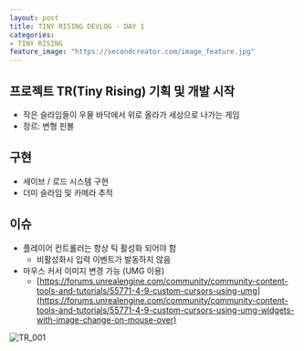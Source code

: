 ```yaml
---
layout: post
title: TINY RISING DEVLOG - DAY 1
categories:
- TINY RISING
feature_image: "https://secondcreator.com/image_feature.jpg"
---
```


## 프로젝트 TR(Tiny Rising) 기획 및 개발 시작
- 작은 슬라임들이 우물 바닥에서 위로 올라가 세상으로 나가는 게임
- 장르: 변형 핀볼

## 구현
- 세이브 / 로드 시스템 구현
- 더미 슬라임 및 카메라 추적

## 이슈
- 플레이어 컨트롤러는 항상 틱 활성화 되어야 함
  - 비활성화시 입력 이벤트가 발동하지 않음
- 마우스 커서 이미지 변경 가능 (UMG 이용)
  - [https://forums.unrealengine.com/community/community-content-tools-and-tutorials/55771-4-9-custom-cursors-using-umg](https://forums.unrealengine.com/community/community-content-tools-and-tutorials/55771-4-9-custom-cursors-using-umg-widgets-with-image-change-on-mouse-over)

![TR_001](https://secondcreator.com/blog/imgs/TR_001.png)
